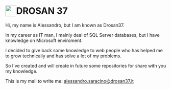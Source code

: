 <H1>
  <img src="https://avatars.githubusercontent.com/u/6999182?v=4" style="float: left; width: 34px; height:34px">
  DROSAN 37
</H1>

Hi, my name is Alessandro, but I am known as Drosan37.

In my career as IT man, I mainly deal of SQL Server databases, but I have knowledge on Microsoft enviroment.

I decided to give back some knowledge to web people who has helped me to grow technically and has solve a lot of my problems.

So I've created and will create in future some repositories for share with you my knowledge.

This is my mail to write me: alessandro.saracino@drosan37.it
